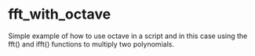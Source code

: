 fft_with_octave
===============
Simple example of how to use octave in a script and in this case using the fft() and ifft() functions to multiply two polynomials.
